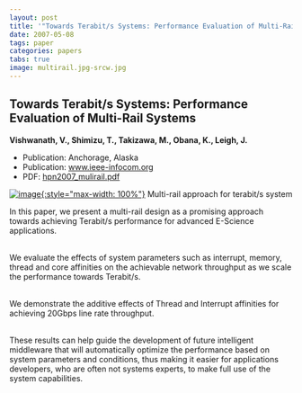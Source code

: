 ```yaml
---
layout: post
title: '"Towards Terabit/s Systems: Performance Evaluation of Multi-Rail Systems"'
date: 2007-05-08
tags: paper
categories: papers
tabs: true
image: multirail.jpg-srcw.jpg
---
```


## Towards Terabit/s Systems: Performance Evaluation of Multi-Rail Systems
**Vishwanath, V., Shimizu, T., Takizawa, M., Obana, K., Leigh, J.**
- Publication: Anchorage, Alaska
- Publication: www.ieee-infocom.org
- PDF: [hpn2007_mulirail.pdf](/documents/hpn2007_mulirail.pdf)


[![image](https://www.evl.uic.edu/output/originals/multirail.jpg-srcw.jpg){:style="max-width: 100%"}](https://www.evl.uic.edu/output/originals/multirail.jpg-srcw.jpg)
Multi-rail approach for terabit/s system

In this paper, we present a multi-rail design as a promising approach towards achieving Terabit/s performance for advanced E-Science applications.<br><br>

We evaluate the effects of system parameters such as interrupt, memory, thread and core affinities on the achievable network throughput as we scale the performance towards Terabit/s.<br><br>

We demonstrate the additive effects of Thread and Interrupt affinities for achieving 20Gbps line rate throughput.<br><br>

These results can help guide the development of future intelligent middleware that will automatically optimize the performance based on system parameters and conditions, thus making it easier for applications developers, who are often not systems experts, to make full use of the system capabilities.